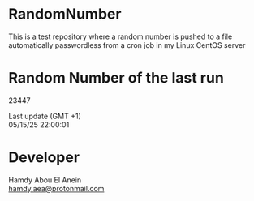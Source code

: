 # RandomNumber    
This is a test repository where a random number is pushed to a file automatically passwordless from a cron job in my Linux CentOS server    
# Random Number of the last run   
23447
      
Last update (GMT +1)    
05/15/25 22:00:01
# Developer    
Hamdy Abou El Anein   
hamdy.aea@protonmail.com
